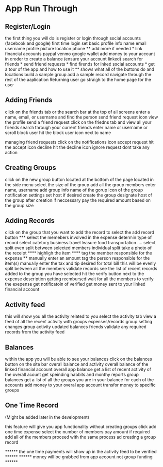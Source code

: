 # App Run Through


## Register/Login


the first thing you will do is register or login through social accounts (facebook and google)
first time login
    set basic profile info
        name
        email
        username
        profile picture
        location
        phone
        ** add more if needed *
    link financial accounts
        paypal
        venmo
        google wallet
    add money to your account in oroder to create a balance (ensure your account linked)
    search for friends *
    send friend requests *
    find firends for lnked social accounts *
    get a tour of the app and how to use it **
        shows what all of the buttons do and locations
        build a sample group 
        add a sample record
        navigate through the rest of the aaplication
Returning user
    go straigh to the home page for the user
    
    
## Adding Friends


click on the friends tab or the search bar at the top of all screens
enter a name, email, or username and find the person
    send friend request icon 
    view the profile
        send a friend request
click on the friedns tab and view all your friends
    search through your current friends
        enter name or username or scroll
    block user
        hit the block user icon next to name


managing friend requests
    click on the notifications icon
        accept request
                hit the accept icon
        decline
                hit the decline icon
        ignore request
                dont take any action




## Creating Groups


click on the new group button
    located at the bottom of the page
    located in the side menu
select the size of the group
    add all the group members
        enter name, username
add group  info
    name of the gorup
    icon of the group
    notification settings
    set host if desired
create the group
designate host of the group after creation
if neccessary pay the required amount based on the group size


## Adding Records


click on the group that you want to add the record to
select the add record button ***
select the memebers involved in the expense
    determin type of record
        select catetory
                business
                travel
                leasure
                food
                transportation
                ....
        select split
              even split between selected members
              individual split
                            take a photo of the receipt ****
                            highligh the item ****
                            tag the member responsible for the expense **
                            manually enter an amount
                            tag the person responsible for the item(s)
                            manually enter the tax and tip desired for total bill
                                                        this will be evenly split between all the members
    validate records
        see the list of recent records added to the group you have selected
        hit the verify button next to the expense description
    getting reembursed
        wait for all the members to verify the exepense 
        get notificatoin of verified
        get money sent to your linked financial account
        
## Activity feed


this will show you all the activity related to you
select the activity tab
    view a feed of all the recent activity with groups
        expenses/records
        group setting changes
        group activity
        updated balances
        friends
    validate any required records from the activity feed
    
## Balances


within the app you will be able to see your balances
click on the balances button on the site bar
    overall balance and activity
        overall balance of the linked financial account
        overall app balance
        get a list of recent activity of the overall acount
       get speinding habbits and monthy reports
   group balances
       get a list of all the groups you are in
               your balance for each of the accounts
 add money to your overal app account
   transfor money to specific groups 


## One Time Record
(Might be added later in the development)


this feature will give you app functionality without creating groups
click add one time expense
    select the number of members
    pay amount if required
    add all of the members
        proceed with the same process ad creating a group record 
        
****** the one time payments will show up in the activity feed to be verified ******
****** money will  be grabbed from app account not group funding ******
